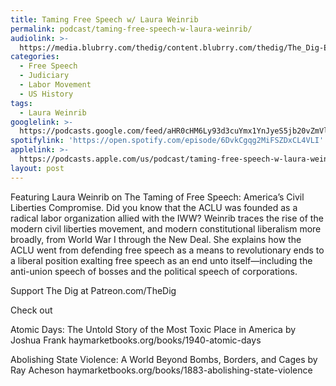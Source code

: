 ```yaml
---
title: Taming Free Speech w/ Laura Weinrib
permalink: podcast/taming-free-speech-w-laura-weinrib/
audiolink: >-
  https://media.blubrry.com/thedig/content.blubrry.com/thedig/The_Dig-EP_373-Weinrib.mp3
categories:
  - Free Speech
  - Judiciary
  - Labor Movement
  - US History
tags:
  - Laura Weinrib
googlelink: >-
  https://podcasts.google.com/feed/aHR0cHM6Ly93d3cuYmx1YnJyeS5jb20vZmVlZHMvdGhlZGlnLnhtbA/episode/aHR0cHM6Ly90aGVkaWcuYmx1YnJyeS5uZXQvP3A9MjI3MQ?sa=X&ved=0CAUQkfYCahcKEwi44f7r1b-AAxUAAAAAHQAAAAAQNg
spotifylink: 'https://open.spotify.com/episode/6DvkCgqg2MiFSZDxCL4VLI'
applelink: >-
  https://podcasts.apple.com/us/podcast/taming-free-speech-w-laura-weinrib/id1043245989?i=1000580563960
layout: post
---
```


Featuring Laura Weinrib on The Taming of Free Speech: America’s Civil Liberties Compromise. Did you know that the ACLU was founded as a radical labor organization allied with the IWW? Weinrib traces the rise of the modern civil liberties movement, and modern constitutional liberalism more broadly, from World War I through the New Deal. She explains how the ACLU went from defending free speech as a means to revolutionary ends to a liberal position exalting free speech as an end unto itself—including the anti-union speech of bosses and the political speech of corporations.

Support The Dig at Patreon.com/TheDig

Check out

Atomic Days: The Untold Story of the Most Toxic Place in America by Joshua Frank haymarketbooks.org/books/1940-atomic-days

Abolishing State Violence: A World Beyond Bombs, Borders, and Cages by Ray Acheson haymarketbooks.org/books/1883-abolishing-state-violence
